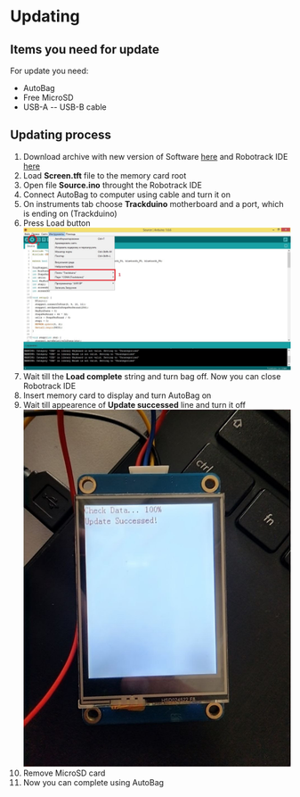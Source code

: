 # Updating  
## Items you need for update  
For update you need:  
- AutoBag 
- Free MicroSD  
- USB-A -- USB-B cable  
## Updating process  
1. Download archive with new version of Software [here](https://raw.githubusercontent.com/AutoBagPrj/AutoBag/main/ru/Update/Update.zip) and Robotrack IDE [here](https://disk.yandex.ru/d/FEXCFbqGAmqDcw) 
2. Load **Screen.tft** file to the memory card root  
3. Open file **Source.ino** throught the Robotrack IDE  
4. Connect AutoBag to computer using cable and turn it on
5. On instruments tab choose **Trackduino** motherboard and a port, which is ending on (Trackduino)  
6. Press Load button 
![alt-текст](https://github.com/AutoBagPrj/AutoBag/blob/main/ru/1.jpg "IDE settings choose")
7. Wait till the **Load complete** string and turn bag off. Now you can close Robotrack IDE  
8. Insert memory card to display and turn AutoBag on  
9. Wait till appearence of **Update successed** line and turn it off
![alt-текст](https://github.com/AutoBagPrj/AutoBag/blob/main/ru/photo_5197626038887237512_y.jpg "Update successed")  
11. Remove MicroSD card  
12. Now you can complete using AutoBag
